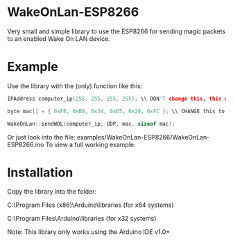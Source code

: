 # WakeOnLan-ESP8266
Very small and simple library to use the ESP8266 for sending magic packets to an enabled Wake On LAN device.

# Example

Use the library with the (only) function like this:

```c
IPAddress computer_ip(255, 255, 255, 255); \\ DON'T change this, this will cause magic packet to be sent as BROADCAST

byte mac[] = { 0xFE, 0xBB, 0x34, 0xE5, 0x29, 0xFC }; \\ CHANGE this to the machine's mac address

WakeOnLan::sendWOL(computer_ip, UDP, mac, sizeof mac);


```

Or just look into the file: examples/WakeOnLan-ESP8266/WakeOnLan-ESP8266.ino 
To view a full working example.

# Installation

Copy the library into the folder: 

C:\Program Files (x86)\Arduino\libraries (for x64 systems)

C:\Program Files\Arduino\libraries (for x32 systems)

Note: This library only works using the Arduino IDE v1.0+
